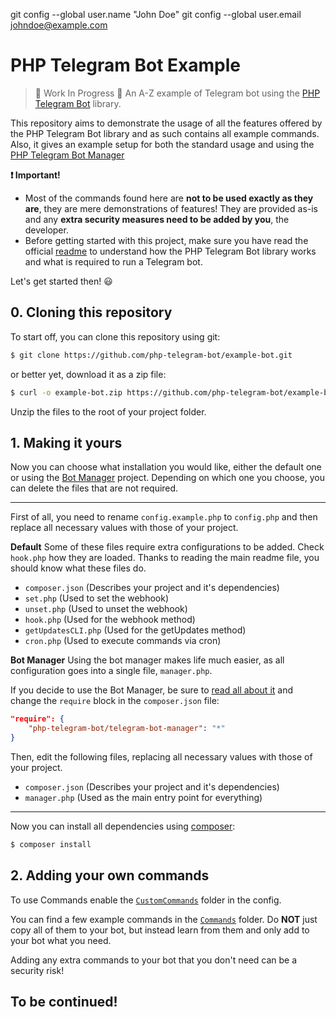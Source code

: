 
git config --global user.name "John Doe"
git config --global user.email johndoe@example.com

# PHP Telegram Bot Example
> :construction: Work In Progress :construction:
An A-Z example of Telegram bot using the [PHP Telegram Bot][core-github] library.

This repository aims to demonstrate the usage of all the features offered by the PHP Telegram Bot library and as such contains all example commands.
Also, it gives an example setup for both the standard usage and using the [PHP Telegram Bot Manager][bot-manager-github] 

**:exclamation: Important!**
- Most of the commands found here are **not to be used exactly as they are**, they are mere demonstrations of features! They are provided as-is and any **extra security measures need to be added by you**, the developer.
- Before getting started with this project, make sure you have read the official [readme][core-readme-github] to understand how the PHP Telegram Bot library works and what is required to run a Telegram bot.

Let's get started then! :smiley:

## 0. Cloning this repository

To start off, you can clone this repository using git:

```bash
$ git clone https://github.com/php-telegram-bot/example-bot.git
```

or better yet, download it as a zip file:

```bash
$ curl -o example-bot.zip https://github.com/php-telegram-bot/example-bot/archive/master.zip
```

Unzip the files to the root of your project folder.

## 1. Making it yours

Now you can choose what installation you would like, either the default one or using the [Bot Manager][bot-manager-github] project.
Depending on which one you choose, you can delete the files that are not required.

---

First of all, you need to rename `config.example.php` to `config.php` and then replace all necessary values with those of your project.

**Default**
Some of these files require extra configurations to be added. Check `hook.php` how they are loaded.
Thanks to reading the main readme file, you should know what these files do.

- `composer.json` (Describes your project and it's dependencies)
- `set.php` (Used to set the webhook)
- `unset.php` (Used to unset the webhook)
- `hook.php` (Used for the webhook method)
- `getUpdatesCLI.php` (Used for the getUpdates method)
- `cron.php` (Used to execute commands via cron)

**Bot Manager**
Using the bot manager makes life much easier, as all configuration goes into a single file, `manager.php`.

If you decide to use the Bot Manager, be sure to [read all about it][bot-manager-readme-github] and change the `require` block in the `composer.json` file:
```json
"require": {
    "php-telegram-bot/telegram-bot-manager": "*"
}
```

Then, edit the following files, replacing all necessary values with those of your project.

- `composer.json` (Describes your project and it's dependencies)
- `manager.php` (Used as the main entry point for everything)

---

Now you can install all dependencies using [composer]:
```bash
$ composer install
```

## 2. Adding your own commands

To use Commands enable the [`CustomCommands`](CustomCommands) folder in the config.

You can find a few example commands in the [`Commands`](Commands) folder.
Do **NOT** just copy all of them to your bot, but instead learn from them and only add to your bot what you need.


Adding any extra commands to your bot that you don't need can be a security risk!

## To be continued!

[core-github]: https://github.com/php-telegram-bot/core "php-telegram-bot/core"
[core-readme-github]: https://github.com/php-telegram-bot/core#readme "PHP Telegram Bot - README"
[bot-manager-github]: https://github.com/php-telegram-bot/telegram-bot-manager "php-telegram-bot/telegram-bot-manager"
[bot-manager-readme-github]: https://github.com/php-telegram-bot/telegram-bot-manager#readme "PHP Telegram Bot Manager - README"
[composer]: https://getcomposer.org/ "Composer"

